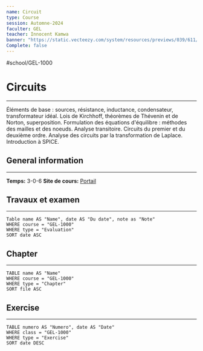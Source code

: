 ```yaml
---
name: Circuit
type: Course
session: Automne-2024
faculter: GEL
teacher: Innocent Kamwa
banner: "https://static.vecteezy.com/system/resources/previews/039/611/780/non_2x/circuit-board-texture-with-wave-flow-digital-data-and-electronic-engineering-network-connection-and-communication-technology-banner-background-illustration-vector.jpg"
Complete: false
---
```

#school/GEL-1000 

# Circuits
---
Éléments de base : sources, résistance, inductance, condensateur, transformateur idéal. Lois de Kirchhoff, théorèmes de Thévenin et de Norton, superposition. Formulation des équations d'équilibre : méthodes des mailles et des noeuds. Analyse transitoire. Circuits du premier et du deuxième ordre. Analyse des circuits par la transformation de Laplace. Introduction à SPICE. 

## General information
---
**Temps:** 3-0-6
**Site de cours:** [Portail](https://sitescours.monportail.ulaval.ca/ena/site/accueil?idSite=169388&idPage=4428170)


## Travaux et examen
---
```dataview
Table name AS "Name", date AS "Du date", note as "Note"
WHERE course = "GEL-1000"
WHERE type = "Evaluation"
SORT date ASC
```
## Chapter
---
```dataview
TABLE name AS "Name"
WHERE course = "GEL-1000"
WHERE type = "Chapter"
SORT file ASC
```

## Exercise
---
```dataview
TABLE numero AS "Numero", date AS "Date"
WHERE class = "GEL-1000"
WHERE type = "Exercise"
SORT date DESC
```